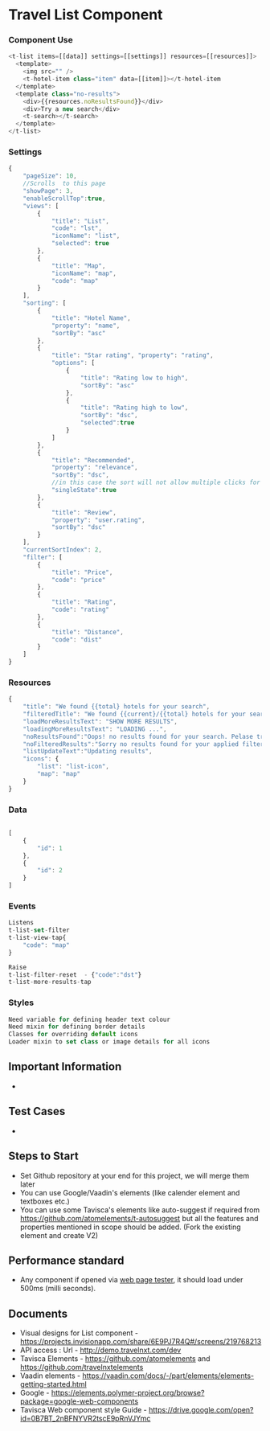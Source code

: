 # Travel List Component

### Component Use

```javascript
<t-list items=[[data]] settings=[[settings]] resources=[[resources]]>
  <template>
    <img src="" />  
    <t-hotel-item class="item" data=[[item]]></t-hotel-item
  </template>
  <template class="no-results">
    <div>{{resources.noResultsFound}}</div>
    <div>Try a new search</div>
    <t-search></t-search>    
  </template>
</t-list>
```


### Settings
```javascript
{
    "pageSize": 10,
    //Scrolls  to this page
    "showPage": 3,
    "enableScrollTop":true,
    "views": [
        {
            "title": "List",
            "code": "lst",
            "iconName": "list",
            "selected": true
        },
        {
            "title": "Map",
            "iconName": "map",
            "code": "map"
        }
    ],
    "sorting": [
        {
            "title": "Hotel Name",
            "property": "name",
            "sortBy": "asc"
        },
        {
            "title": "Star rating", "property": "rating",                   
            "options": [
                {
                    "title": "Rating low to high",
                    "sortBy": "asc"
                },
                {
                    "title": "Rating high to low",
                    "sortBy": "dsc",
                    "selected":true
                }
            ]
        },
        {
            "title": "Recommended",
            "property": "relevance",
            "sortBy": "dsc",
            //in this case the sort will not allow multiple clicks for toggle
            "singleState":true
        },
        {
            "title": "Review",
            "property": "user.rating",
            "sortBy": "dsc"
        }
    ],
    "currentSortIndex": 2,
    "filter": [
        {
            "title": "Price",
            "code": "price"
        },
        {
            "title": "Rating",
            "code": "rating"
        },
        {
            "title": "Distance",
            "code": "dist"
        }
    ]
}
```
### Resources
```javascript
{
    "title": "We found {{total} hotels for your search",
    "filteredTitle": "We found {{current}/{{total} hotels for your search",
    "loadMoreResultsText": "SHOW MORE RESULTS",
    "loadingMoreResultsText": "LOADING ...",
    "noResultsFound":"Oops! no results found for your search. Pelase try again",
    "noFilteredResults":"Sorry no results found for your applied filters.",
    "listUpdateText":"Updating results",
    "icons": {
        "list": "list-icon",
        "map": "map"        
    }
}
```

### Data
```javascript

[
    {
        "id": 1
    },
    {
        "id": 2
    }
]
```

### Events

```javascript
Listens
t-list-set-filter
t-list-view-tap{
    "code": "map"
}

Raise
t-list-filter-reset  - {"code":"dst"}
t-list-more-results-tap 

```

### Styles
```javascript
Need variable for defining header text colour
Need mixin for defining border details
Classes for overriding default icons
Loader mixin to set class or image details for all icons
```
## Important Information
- 

## Test Cases
- 

## Steps to Start
- Set Github repository at your end for this project, we will merge them later
- You can use Google/Vaadin's elements (like calender element and textboxes etc.)
- You can use some Tavisca's elements like auto-suggest if required from https://github.com/atomelements/t-autosuggest but all the features and properties mentioned in scope should be added. (Fork the existing element and create V2)

## Performance standard
- Any component if opened via [web page tester](https://www.webpagetest.org/), it should load under 500ms (milli seconds).

## Documents
- Visual designs for List component - https://projects.invisionapp.com/share/6E9PJ7R4Q#/screens/219768213
- API access : Url - http://demo.travelnxt.com/dev
- Tavisca Elements - https://github.com/atomelements and https://github.com/travelnxtelements
- Vaadin elements - https://vaadin.com/docs/-/part/elements/elements-getting-started.html
- Google - https://elements.polymer-project.org/browse?package=google-web-components
- Tavisca Web component style Guide - https://drive.google.com/open?id=0B7BT_2nBFNYVR2tscE9pRnVJYmc
